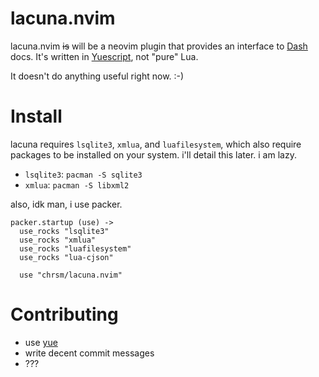 lacuna.nvim
======

lacuna.nvim ~~is~~ will be a neovim plugin that provides an interface to [Dash][1] docs.
It's written in [Yuescript][2], not "pure" Lua.

It doesn't do anything useful right now. :-)


Install
=======

lacuna requires `lsqlite3`, `xmlua`, and `luafilesystem`, which also require packages to be
installed on your system. i'll detail this later. i am lazy.

- `lsqlite3`: `pacman -S sqlite3`
- `xmlua`: `pacman -S libxml2`

also, idk man, i use packer.

```moonscript
packer.startup (use) ->
  use_rocks "lsqlite3"
  use_rocks "xmlua"
  use_rocks "luafilesystem"
  use_rocks "lua-cjson"

  use "chrsm/lacuna.nvim"
```


Contributing
============

- use [yue][2]
- write decent commit messages
- ???


[1]: https://www.kapeli.com/dash
[2]: https://github.com/pigpigyyy/Yuescript
